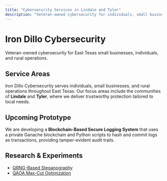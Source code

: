 ```yaml
---
title: "Cybersecurity Services in Lindale and Tyler"
description: "Veteran-owned cybersecurity for individuals, small businesses, and rural operations across East Texas, including Lindale and Tyler."
---
```


# Iron Dillo Cybersecurity

Veteran-owned cybersecurity for East Texas small businesses, individuals, and rural operations.

## Service Areas

Iron Dillo Cybersecurity serves individuals, small businesses, and rural operations throughout East Texas. Our focus areas include the communities of **Lindale** and **Tyler**, where we deliver trustworthy protection tailored to local needs.

## Upcoming Prototype

We are developing a **Blockchain-Based Secure Logging System** that uses a private Ganache blockchain and Python scripts to hash and commit logs as transactions, providing tamper-evident audit trails.


## Research & Experiments
- [QRNG-Based Steganography](../Quantum%20Computing/QRNGSteganography.md)
- [QAOA Max-Cut Optimization](../Quantum%20Computing/QAOAMaxCut.md)
